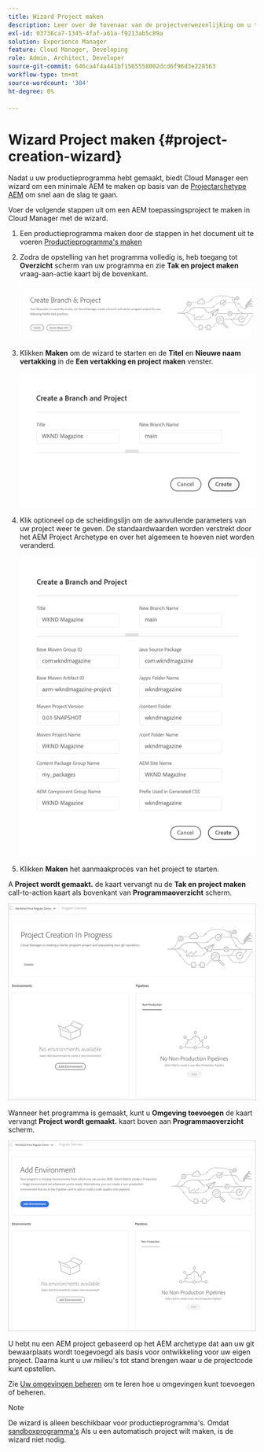 ```yaml
---
title: Wizard Project maken
description: Leer over de tovenaar van de projectverwezenlijking om u te helpen snel opstelling uw project na het creëren van uw productieprogramma.
exl-id: 03736ca7-1345-4faf-a61a-f9213ab5c89a
solution: Experience Manager
feature: Cloud Manager, Developing
role: Admin, Architect, Developer
source-git-commit: 646ca4f4a441bf1565558002dcd6f96d3e228563
workflow-type: tm+mt
source-wordcount: '304'
ht-degree: 0%

---
```


# Wizard Project maken {#project-creation-wizard}

Nadat u uw productieprogramma hebt gemaakt, biedt Cloud Manager een wizard om een minimale AEM te maken op basis van de [Projectarchetype AEM](https://experienceleague.adobe.com/docs/experience-manager-core-components/using/developing/archetype/overview.html) om snel aan de slag te gaan.

Voer de volgende stappen uit om een AEM toepassingsproject te maken in Cloud Manager met de wizard.

1. Een productieprogramma maken door de stappen in het document uit te voeren [Productieprogramma&#39;s maken](creating-production-programs.md)

1. Zodra de opstelling van het programma volledig is, heb toegang tot **Overzicht** scherm van uw programma en zie **Tak en project maken** vraag-aan-actie kaart bij de bovenkant.

   ![Vraag-aan-actie zorg voor de tovenaar](assets/create-wizard1.png)

1. Klikken **Maken** om de wizard te starten en de **Titel** en **Nieuwe naam vertakking** in de **Een vertakking en project maken** venster.

   ![Een vertakking en project maken](assets/create-wizard2.png)

1. Klik optioneel op de scheidingslijn om de aanvullende parameters van uw project weer te geven. De standaardwaarden worden verstrekt door het AEM Project Archetype en over het algemeen te hoeven niet worden veranderd.

   ![Aanvullende projectparameters](assets/create-wizard5.png)

1. Klikken **Maken** het aanmaakproces van het project te starten.


A **Project wordt gemaakt.** de kaart vervangt nu de **Tak en project maken** call-to-action kaart als bovenkant van **Programmaoverzicht** scherm.

![Project wordt gemaakt](assets/create-wizard3.png)

Wanneer het programma is gemaakt, kunt u **Omgeving toevoegen** de kaart vervangt **Project wordt gemaakt.** kaart boven aan **Programmaoverzicht** scherm.

![Omgeving toevoegen](assets/create-wizard4.png)

U hebt nu een AEM project gebaseerd op het AEM archetype dat aan uw git bewaarplaats wordt toegevoegd als basis voor ontwikkeling voor uw eigen project. Daarna kunt u uw milieu&#39;s tot stand brengen waar u de projectcode kunt opstellen.

Zie [Uw omgevingen beheren](/help/implementing/cloud-manager/manage-environments.md) om te leren hoe u omgevingen kunt toevoegen of beheren.

>[!NOTE]
>
>De wizard is alleen beschikbaar voor productieprogramma&#39;s. Omdat [sandboxprogramma&#39;s](introduction-sandbox-programs.md#auto-creation) Als u een automatisch project wilt maken, is de wizard niet nodig.